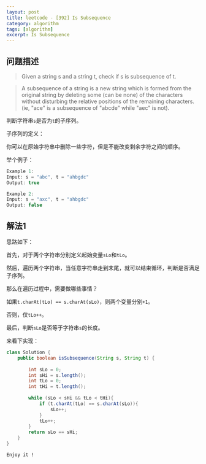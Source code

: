 ```yaml
---
layout: post
title: leetcode - [392] Is Subsequence
category: algorithm
tags: [algorithm]
excerpt: Is Subsequence
---
```


## 问题描述  

> Given a string s and a string t, check if s is subsequence of t.  

> A subsequence of a string is a new string which is formed from the original string by deleting some (can be none) of the characters without disturbing the relative positions of the remaining characters. (ie, "ace" is a subsequence of "abcde" while "aec" is not).  

判断字符串`s`是否为`t`的子序列。  

子序列的定义：  

你可以在原始字符串中删除一些字符，但是不能改变剩余字符之间的顺序。  

举个例子：  

``` java
Example 1:
Input: s = "abc", t = "ahbgdc"
Output: true

Example 2:
Input: s = "axc", t = "ahbgdc"
Output: false
```


## 解法1  

思路如下：  

首先，对于两个字符串分别定义起始变量`sLo`和`tLo`。  

然后，遍历两个字符串，当任意字符串走到末尾，就可以结束循环，判断是否满足子序列。  

那么在遍历过程中，需要做哪些事情？  

如果`t.charAt(tLo) == s.charAt(sLo)`，则两个变量分别`+1`。  

否则，仅`tLo++`。  

最后，判断`sLo`是否等于字符串`s`的长度。  


来看下实现：  


``` java
class Solution {
    public boolean isSubsequence(String s, String t) {
        
        int sLo = 0;
        int sHi = s.length();
        int tLo = 0;
        int tHi = t.length();
        
        while (sLo < sHi && tLo < tHi){
            if (t.charAt(tLo) == s.charAt(sLo)){
                sLo++;
            }
            tLo++;
        }
        return sLo == sHi;
    }
}
```

`Enjoy it ! `